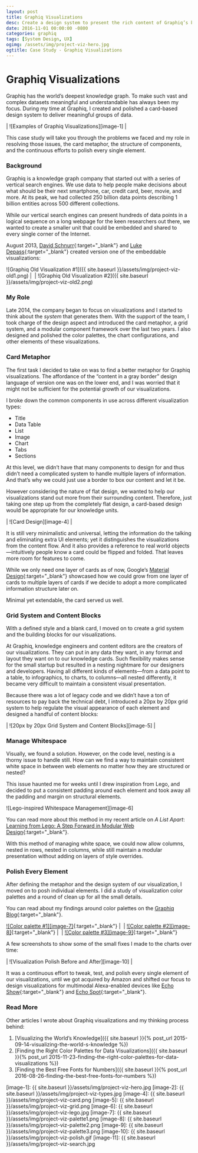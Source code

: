 ```yaml
---
layout: post
title: Graphiq Visualizations
desc: Create a design system to present the rich content of Graphiq’s knowledge graph onto digestible and embeddable knowledge units.
date: 2016-11-01 00:00:00 -0800
categories: graphiq
tags: [System Design, UX]
ogimg: /assets/img/project-viz-hero.jpg
ogtitle: Case Study - Graphiq Visualizations
---
```


# Graphiq Visualizations

Graphiq has the world’s deepest knowledge graph. To make such vast and complex datasets meaningful and understandable has always been my focus. During my time at Graphiq, I created and polished a card-based design system to deliver meaningful groups of data. 

| ![Examples of Graphiq Visualizations][image-1] |

This case study will take you through the problems we faced and my role in resolving those issues, the card metaphor, the structure of components, and the continuous efforts to polish every single element.

### Background

Graphiq is a knowledge graph company that started out with a series of vertical search engines. We use data to help people make decisions about what should be their next smartphone, car, credit card, beer, movie, and more. At its peak, we had collected 250 billion data points describing 1 billion entities across 500 different collections.

While our vertical search engines can present hundreds of data points in a logical sequence on a long webpage for the keen researchers out there, we wanted to create a smaller unit that could be embedded and shared to every single corner of the Internet.

August 2013, [David Schnurr][2]{:target="\_blank"} and [Luke Depass](https://twitter.com/lukedepass){:target="\_blank"} created version one of the embeddable visualizations:

![Graphiq Old Visualization #1]({{ site.baseurl }}/assets/img/project-viz-old1.png) |&nbsp;&nbsp;| ![Graphiq Old Visualization #2]({{ site.baseurl }}/assets/img/project-viz-old2.png)


### My Role

Late 2014, the company began to focus on visualizations and I started to think about the _system_ that generates them. With the support of the team, I took charge of the design aspect and introduced the card metaphor, a grid system, and a modular component framework over the last two years. I also designed and polished the color palettes, the chart configurations, and other elements of these visualizations.

### Card Metaphor

The first task I decided to take on was to find a better metaphor for Graphiq visualizations. The affordance of the “content in a gray border” design language of version one was on the lower end, and I was worried that it might not be sufficient for the potential growth of our visualizations.

I broke down the common components in use across different visualization types:

<ul class="post-ul-two-col">
    <li>Title</li>
    <li>Data Table</li>
    <li>List</li>
    <li>Image</li>
    <li>Chart</li>
    <li>Tabs</li>
    <li>Sections</li>
</ul>

At this level, we didn’t have that many components to design for and thus didn’t need a complicated system to handle multiple layers of information. And that’s why we could just use a border to box our content and let it be.

However considering the nature of flat design, we wanted to help our visualizations stand out more from their surrounding content. Therefore, just taking one step up from the completely flat design, a card-based design would be appropriate for our knowledge units.

| ![Card Design][image-4] |

It is still very minimalistic and universal, letting the information do the talking and eliminating extra <span class="small-caps">UI</span> elements; yet it distinguishes the visualizations from the content flow. And it also provides a reference to real world objects—intuitively people know a card could be flipped and folded. That leaves more room for features to come.

While we only need one layer of cards as of now, Google’s [Material Design][3]{:target="\_blank"} showcased how we could grow from one layer of cards to multiple layers of cards if we decide to adopt a more complicated information structure later on.

Minimal yet extendable, the card served us well.

### Grid System and Content Blocks

With a defined style and a blank card, I moved on to create a grid system and the building blocks for our visualizations. 

At Graphiq, knowledge engineers and content editors are the creators of our visualizations. They can put in any data they want, in any format and layout they want on to our knowledge cards. Such flexibility makes sense for the small startup but resulted in a nesting nightmare for our designers and developers. Having all different kinds of elements—from a data point to a table, to infographics, to charts, to columns—all nested differently, it became very difficult to maintain a consistent visual presentation.

Because there was a lot of legacy code and we didn’t have a ton of resources to pay back the technical debt, I introduced a 20px by 20px grid system to help regulate the visual appearance of each element and designed a handful of content blocks:

| ![20px by 20px Grid System and Content Blocks][image-5] |

### Manage Whitespace

Visually, we found a solution. However, on the code level, nesting is a thorny issue to handle still. How can we find a way to maintain consistent white space in between web elements no matter how they are structured or nested? 

This issue haunted me for weeks until I drew inspiration from Lego, and decided to put a consistent padding around each element and took away all the padding and margin on structural elements. 

![Lego-inspired Whitespace Management][image-6]

You can read more about this method in my recent article on _A List Apart_:
[Learning from Lego: A Step Forward in Modular Web Design][4]{:target="\_blank"}.

With this method of managing white space, we could now allow columns, nested in rows, nested in columns, while still maintain a modular presentation without adding on layers of style overrides.

### Polish Every Element

After defining the metaphor and the design system of our visualization, I moved on to posh individual elements. I did a study of visualization color palettes and a round of clean up for all the small details.

You can read about my findings around color palettes on the [Graphiq Blog][5]{:target="\_blank"}.

[![Color palette #1][image-7]][6]{:target="\_blank"} |&nbsp;&nbsp;| [![Color palette #2][image-8]][7]{:target="\_blank"} |&nbsp;&nbsp;| [![Color palette #3][image-9]][8]{:target="\_blank"}

A few screenshots to show some of the small fixes I made to the charts over time:

| ![Visualization Polish Before and After][image-10] |

It was a continuous effort to tweak, test, and polish every single element of our visualizations, until we got acquired by Amazon and shifted our focus to design visualizations for multimodal Alexa-enabled devices like [Echo Show][16]{:target="\_blank"} and [Echo Spot][17]{:target="\_blank"}.

### Read More

Other articles I wrote about Graphiq visualizations and my thinking process behind:

1. [Visualizing the World’s Knowledge]({{ site.baseurl }}{% post_url 2015-09-14-visualizing-the-world-s-knowledge %})
2. [Finding the Right Color Palettes for Data Visualizations]({{ site.baseurl }}{% post_url 2015-11-23-finding-the-right-color-palettes-for-data-visualizations %})
3. [Finding the Best Free Fonts for Numbers]({{ site.baseurl }}{% post_url 2016-08-26-finding-the-best-free-fonts-for-numbers %})

[1]:	https://www.graphiq.com/vertical-search
[2]:	https://twitter.com/dschnr
[3]:	https://material.io/
[4]:	http://alistapart.com/article/learning-from-lego-a-step-forward-in-modular-web-design
[5]:	https://blog.graphiq.com/finding-the-right-color-palettes-for-data-visualizations-fcd4e707a283
[6]:	https://blog.graphiq.com/finding-the-right-color-palettes-for-data-visualizations-fcd4e707a283
[7]:	https://blog.graphiq.com/finding-the-right-color-palettes-for-data-visualizations-fcd4e707a283
[8]:	https://blog.graphiq.com/finding-the-right-color-palettes-for-data-visualizations-fcd4e707a283
[9]:	mailto:i@samanthaz.me
[10]:	https://twitter.com/intent/tweet?text=@moyicat
[11]:	//graphiq.com/search
[12]:	//graphiq.com/search
[16]:	https://www.amazon.com/dp/B077SXWSRP
[17]:	https://www.amazon.com/dp/B073SQYXTW


[image-1]:	{{ site.baseurl }}/assets/img/project-viz-hero.jpg
[image-2]:	{{ site.baseurl }}/assets/img/project-viz-types.jpg
[image-4]:	{{ site.baseurl }}/assets/img/project-viz-card.png
[image-5]:	{{ site.baseurl }}/assets/img/project-viz-grid.png
[image-6]:	{{ site.baseurl }}/assets/img/project-viz-lego.jpg
[image-7]:	{{ site.baseurl }}/assets/img/project-viz-palette1.png
[image-8]:	{{ site.baseurl }}/assets/img/project-viz-palette2.png
[image-9]:	{{ site.baseurl }}/assets/img/project-viz-palette3.png
[image-10]:	{{ site.baseurl }}/assets/img/project-viz-polish.gif
[image-11]:	{{ site.baseurl }}/assets/img/project-viz-search.jpg